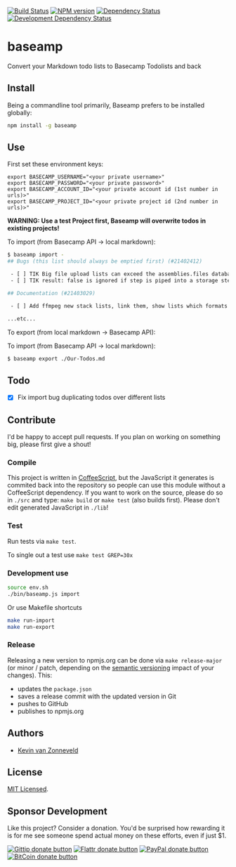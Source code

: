 <!-- badges/ -->
[![Build Status](https://secure.travis-ci.org/kvz/baseamp.png?branch=master)](http://travis-ci.org/kvz/baseamp "Check this project's build status on TravisCI")
[![NPM version](http://badge.fury.io/js/baseamp.png)](https://npmjs.org/package/baseamp "View this project on NPM")
[![Dependency Status](https://david-dm.org/kvz/baseamp.png?theme=shields.io)](https://david-dm.org/kvz/baseamp)
[![Development Dependency Status](https://david-dm.org/kvz/baseamp/dev-status.png?theme=shields.io)](https://david-dm.org/kvz/baseamp#info=devDependencies)
<!-- /badges -->

# baseamp

Convert your Markdown todo lists to Basecamp Todolists and back

## Install

Being a commandline tool primarily, Baseamp prefers to be installed globally:

```bash
npm install -g baseamp
```

## Use

First set these environment keys:

```
export BASECAMP_USERNAME="<your private username>"
export BASECAMP_PASSWORD="<your private password>"
export BASECAMP_ACCOUNT_ID="<your private account id (1st number in urls)>"
export BASECAMP_PROJECT_ID="<your private project id (2nd number in urls)>"
```

**WARNING: Use a test Project first, Baseamp will overwrite todos in existing projects!**

To import (from Basecamp API -> local markdown):

```bash
$ baseamp import -
## Bugs (this list should always be emptied first) (#21402412)

 - [ ] TIK Big file upload lists can exceed the assemblies.files database field length: http://support.transloadit.com/discussions/problems/13485-problem-with-assemblies-page-files-display (#133063190)
 - [ ] TIK result: false is ignored if step is piped into a storage step (#133071595)

## Documentation (#21403029)

 - [ ] Add ffmpeg new stack lists, link them, show lists which formats they support and which not directly in the docs, when one should use which and then also show the preset contents for each stack version (#133067237)

...etc...
```

To export (from local markdown -> Basecamp API):

To import (from Basecamp API -> local markdown):

```bash
$ baseamp export ./Our-Todos.md
```

## Todo

 - [x] Fix import bug duplicating todos over different lists

## Contribute

I'd be happy to accept pull requests. If you plan on working on something big, please first give a shout!

### Compile

This project is written in [CoffeeScript](http://coffeescript.org/), but the JavaScript it generates is commited back into the repository so people can use this module without a CoffeeScript dependency. If you want to work on the source, please do so in `./src` and type: `make build` or `make test` (also builds first). Please don't edit generated JavaScript in `./lib`!

### Test

Run tests via `make test`.

To single out a test use `make test GREP=30x`

### Development use

```bash
source env.sh
./bin/baseamp.js import
```

Or use Makefile shortcuts

```bash
make run-import
make run-export
```

### Release

Releasing a new version to npmjs.org can be done via `make release-major` (or minor / patch, depending on the [semantic versioning](http://semver.org/) impact of your changes). This:

 - updates the `package.json`
 - saves a release commit with the updated version in Git
 - pushes to GitHub
 - publishes to npmjs.org

## Authors

* [Kevin van Zonneveld](https://twitter.com/kvz)

## License

[MIT Licensed](LICENSE).

## Sponsor Development

Like this project? Consider a donation.
You'd be surprised how rewarding it is for me see someone spend actual money on these efforts, even if just $1.

<!-- badges/ -->
[![Gittip donate button](http://img.shields.io/gittip/kvz.png)](https://www.gittip.com/kvz/ "Sponsor the development of baseamp via Gittip")
[![Flattr donate button](http://img.shields.io/flattr/donate.png?color=yellow)](https://flattr.com/submit/auto?user_id=kvz&url=https://github.com/kvz/baseamp&title=baseamp&language=&tags=github&category=software "Sponsor the development of baseamp via Flattr")
[![PayPal donate button](http://img.shields.io/paypal/donate.png?color=yellow)](https://www.paypal.com/cgi-bin/webscr?cmd=_donations&business=kevin%40vanzonneveld%2enet&lc=NL&item_name=Open%20source%20donation%20to%20Kevin%20van%20Zonneveld&currency_code=USD&bn=PP-DonationsBF%3abtn_donate_SM%2egif%3aNonHosted "Sponsor the development of baseamp via Paypal")
[![BitCoin donate button](http://img.shields.io/bitcoin/donate.png?color=yellow)](https://coinbase.com/checkouts/19BtCjLCboRgTAXiaEvnvkdoRyjd843Dg2 "Sponsor the development of baseamp via BitCoin")
<!-- /badges -->
